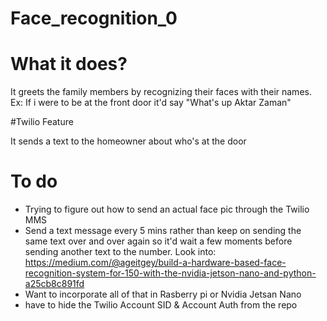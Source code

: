 # Face_recognition_0

# What it does?

It greets the family members by recognizing their faces with their names. Ex: If i were to be at the front door it'd say "What's up Aktar Zaman"

#Twilio Feature

It sends a text to the homeowner about who's at the door

# To do
* Trying to figure out how to send an actual face pic through the Twilio MMS
* Send a text message every 5 mins rather than keep on sending the same text over and over again so it'd wait a few moments before sending another text to the number. Look into: https://medium.com/@ageitgey/build-a-hardware-based-face-recognition-system-for-150-with-the-nvidia-jetson-nano-and-python-a25cb8c891fd
* Want to incorporate all of that in Rasberry pi or Nvidia Jetsan Nano
* have to hide the Twilio Account SID & Account Auth from the repo 
